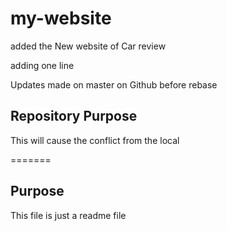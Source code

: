 # my-website

added the New website of Car review

adding one line

Updates made on master on Github before rebase

## Repository Purpose

This will cause the conflict from the local

=======

## Purpose

This file is just a readme file

